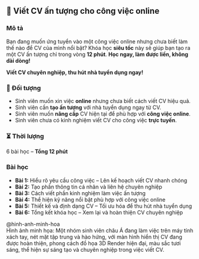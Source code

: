 ## 📌 Viết CV ấn tượng cho công việc online

### Mô tả
Bạn đang muốn ứng tuyển vào một công việc online nhưng chưa biết làm thế nào để CV của mình nổi bật? Khóa học **siêu tốc** này sẽ giúp bạn tạo ra một CV ấn tượng chỉ trong vòng **12 phút**. **Học ngay, làm được liền, không dài dòng!** 

**Viết CV chuyên nghiệp, thu hút nhà tuyển dụng ngay!**

### 🎯 Đối tượng
- Sinh viên muốn xin việc **online** nhưng chưa biết cách viết CV hiệu quả.
- Sinh viên cần **tạo ấn tượng** với nhà tuyển dụng ngay từ CV.
- Sinh viên muốn **nâng cấp** CV hiện tại để phù hợp với **công việc online**.
- Sinh viên chưa có kinh nghiệm viết CV cho công việc **trực tuyến**.

### ⏳ Thời lượng
6 bài học – **Tổng 12 phút**

### Bài học
- **Bài 1:** Hiểu rõ yêu cầu công việc – Lên kế hoạch viết CV nhanh chóng
- **Bài 2:** Tạo phần thông tin cá nhân và liên hệ chuyên nghiệp
- **Bài 3:** Cách viết phần kinh nghiệm làm việc ấn tượng
- **Bài 4:** Thể hiện kỹ năng nổi bật phù hợp với công việc online
- **Bài 5:** Thiết kế và định dạng CV – Tối ưu hóa để thu hút nhà tuyển dụng
- **Bài 6:** Tổng kết khóa học – Xem lại và hoàn thiện CV chuyên nghiệp

@hinh-anh-minh-hoa  
Hình ảnh minh họa: Một nhóm sinh viên châu Á đang làm việc trên máy tính xách tay, nét mặt tập trung và hào hứng, với màn hình hiển thị CV đang được hoàn thiện, phong cách đồ họa 3D Render hiện đại, màu sắc tươi sáng, thể hiện sự sáng tạo và chuyên nghiệp trong việc viết CV.